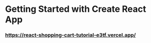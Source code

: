 # Getting Started with Create React App

### https://react-shopping-cart-tutorial-e3tf.vercel.app/


